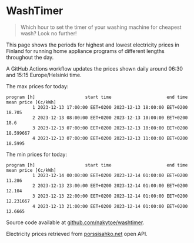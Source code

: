 
# WashTimer

> Which hour to set the timer of your washing machine for cheapest wash? Look no further!

This page shows the periods for highest and lowest electricity prices in Finland 
for running home appliance programs of different lengths throughout the day. 

A GitHub Actions workflow updates the prices shown daily around 06:30 and 15:15 Europe/Helsinki time.

The max prices for today:

	program [h]                   start time                     end time mean price [€c/kWh]
	          1 2023-12-13 17:00:00 EET+0200 2023-12-13 18:00:00 EET+0200              18.705
	          2 2023-12-13 08:00:00 EET+0200 2023-12-13 10:00:00 EET+0200                18.6
	          3 2023-12-13 07:00:00 EET+0200 2023-12-13 10:00:00 EET+0200           18.599667
	          4 2023-12-13 07:00:00 EET+0200 2023-12-13 11:00:00 EET+0200             18.5995

The min prices for today:

	program [h]                   start time                     end time mean price [€c/kWh]
	          1 2023-12-14 00:00:00 EET+0200 2023-12-14 01:00:00 EET+0200              11.286
	          2 2023-12-13 23:00:00 EET+0200 2023-12-14 01:00:00 EET+0200              12.104
	          3 2023-12-13 22:00:00 EET+0200 2023-12-14 01:00:00 EET+0200           12.231667
	          4 2023-12-13 21:00:00 EET+0200 2023-12-14 01:00:00 EET+0200             12.6665


Source code available at [github.com/nakytoe/washtimer](https://github.com/nakytoe/washtimer).

Electricity prices retrieved from [porssisahko.net](https://porssisahko.net/api) open API.
